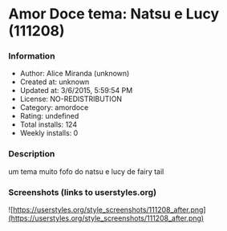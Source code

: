 # Amor Doce tema: Natsu e Lucy (111208)

### Information
- Author: Alice Miranda (unknown)
- Created at: unknown
- Updated at: 3/6/2015, 5:59:54 PM
- License: NO-REDISTRIBUTION
- Category: amordoce
- Rating: undefined
- Total installs: 124
- Weekly installs: 0


### Description
um tema muito fofo do natsu e lucy de fairy tail


### Screenshots (links to userstyles.org)
![https://userstyles.org/style_screenshots/111208_after.png](https://userstyles.org/style_screenshots/111208_after.png)


